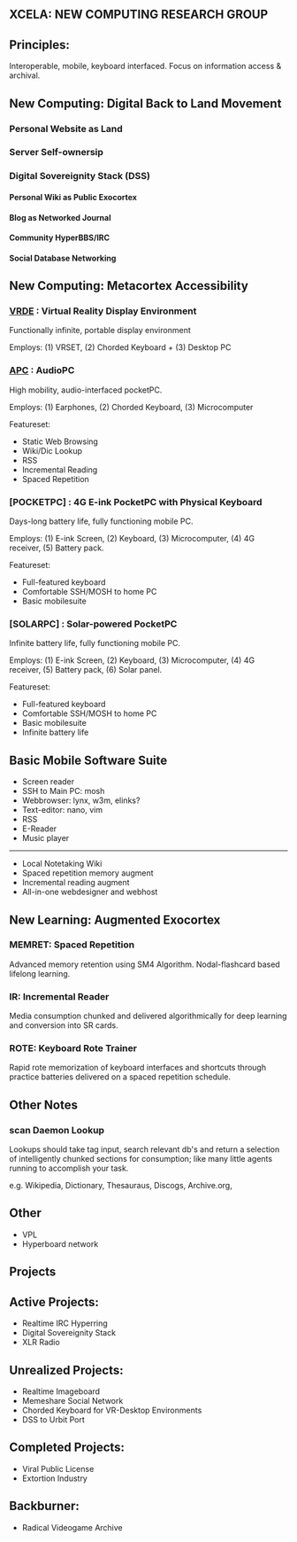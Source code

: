 <article>

# XCELA: NEW COMPUTING RESEARCH GROUP

# Principles:
Interoperable, mobile, keyboard interfaced. Focus on information access & archival. 

## New Computing: Digital Back to Land Movement

### Personal Website as Land

### Server Self-ownersip

### Digital Sovereignity Stack (DSS)

#### Personal Wiki as Public Exocortex

#### Blog as Networked Journal

#### Community HyperBBS/IRC

#### Social Database Networking

## New Computing: Metacortex Accessibility

### [VRDE]() : Virtual Reality Display Environment
Functionally infinite, portable display environment 

Employs: (1) VRSET, (2) Chorded Keyboard + (3) Desktop PC

### [APC](apc.html) : AudioPC
High mobility, audio-interfaced pocketPC.

Employs: (1) Earphones, (2) Chorded Keyboard, (3) Microcomputer

Featureset:

* Static Web Browsing
* Wiki/Dic Lookup
* RSS
* Incremental Reading
* Spaced Repetition

### [POCKETPC] : 4G E-ink PocketPC with Physical Keyboard
Days-long battery life, fully functioning mobile PC.

Employs: (1) E-ink Screen, (2) Keyboard, (3) Microcomputer, (4) 4G receiver, (5) Battery pack.

Featureset:

* Full-featured keyboard
* Comfortable SSH/MOSH to home PC
* Basic mobilesuite

### [SOLARPC] : Solar-powered PocketPC
Infinite battery life, fully functioning mobile PC.

Employs: (1) E-ink Screen, (2) Keyboard, (3) Microcomputer, (4) 4G receiver, (5) Battery pack, (6) Solar panel. 

Featureset:

* Full-featured keyboard
* Comfortable SSH/MOSH to home PC
* Basic mobilesuite
* Infinite battery life

## Basic Mobile Software Suite

* Screen reader
* SSH to Main PC: mosh
* Webbrowser: lynx, w3m, elinks?
* Text-editor: nano, vim
* RSS
* E-Reader
* Music player

---

* Local Notetaking Wiki
* Spaced repetition memory augment
* Incremental reading augment
* All-in-one webdesigner and webhost

## New Learning: Augmented Exocortex

### MEMRET: Spaced Repetition
Advanced memory retention using SM4 Algorithm. Nodal-flashcard based lifelong learning.

### IR: Incremental Reader
Media consumption chunked and delivered algorithmically for deep learning and conversion into SR cards.

### ROTE: Keyboard Rote Trainer
Rapid rote memorization of keyboard interfaces and shortcuts through practice batteries delivered on a spaced repetition schedule.


## Other Notes

### scan Daemon Lookup
Lookups should take tag input, search relevant db's and return a selection of intelligently chunked sections for consumption; like many little agents running to accomplish your task.

e.g. Wikipedia, Dictionary, Thesauraus, Discogs, Archive.org, 

## Other
* VPL
* Hyperboard network


# Projects

## Active Projects:
* Realtime IRC Hyperring
* Digital Sovereignity Stack
* XLR Radio

## Unrealized Projects:
* Realtime Imageboard
* Memeshare Social Network
* Chorded Keyboard for VR-Desktop Environments
* DSS to Urbit Port

## Completed Projects:
* Viral Public License
* Extortion Industry

## Backburner:
* Radical Videogame Archive